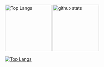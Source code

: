 <p align="left"> 
  <img alt="Top Langs" height="150px" src="https://github-readme-stats-okasyun0326.vercel.app
/api/top-langs/?username=okasyun&layout=compact&show_icons=true&theme=onedark"/>
  <img alt="github stats" height="150px" src="https://github-readme-stats-okasyun0326.vercel.app
/api?username=okasyun&theme=onedark&show_icons=ture"/>
</p>

[![Top Langs](https://github-readme-stats.vercel.app/api/top-langs/?username=okasyun
)](https://github.com/anuraghazra/github-readme-stats)

<!--
**okasyun/okasyun** is a ✨ _special_ ✨ repository because its `README.md` (this file) appears on your GitHub profile.

Here are some ideas to get you started:

- 🔭 I’m currently working on ...
- 🌱 I’m currently learning ...
- 👯 I’m looking to collaborate on ...
- 🤔 I’m looking for help with ...
- 💬 Ask me about ...
- 📫 How to reach me: ...
- 😄 Pronouns: ...
- ⚡ Fun fact: ...
-->

